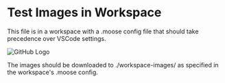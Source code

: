 # Test Images in Workspace

This file is in a workspace with a .moose config file that should take precedence over VSCode settings.

![GitHub Logo](https://github.githubassets.com/images/modules/logos_page/GitHub-Mark.png)

The images should be downloaded to ./workspace-images/ as specified in the workspace's .moose config.
